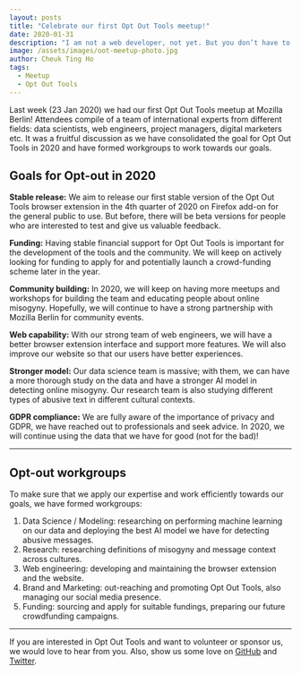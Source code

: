 ```yaml
---
layout: posts
title: "Celebrate our first Opt Out Tools meetup!"
date: 2020-01-31
description: "I am not a web developer, not yet. But you don’t have to be a web developer to set up a website with GitHub Pages."
image: /assets/images/oot-meetup-photo.jpg
author: Cheuk Ting Ho
tags:
  - Meetup
  - Opt Out Tools
---
```

Last week (23 Jan 2020) we had our first Opt Out Tools meetup at Mozilla Berlin! Attendees compile of a team of international experts from different fields: data scientists, web engineers, project managers, digital marketers etc. It was a fruitful discussion as we have consolidated the goal for Opt Out Tools in 2020 and have formed workgroups to work towards our goals.

## Goals for Opt-out in 2020

**Stable release:** We aim to release our first stable version of the Opt Out Tools browser extension in the 4th quarter of 2020 on Firefox add-on for the general public to use. But before, there will be beta versions for people who are interested to test and give us valuable feedback.

**Funding:** Having stable financial support for Opt Out Tools is important for the development of the tools and the community. We will keep on actively looking for funding to apply for and potentially launch a crowd-funding scheme later in the year.

**Community building:** In 2020, we will keep on having more meetups and workshops for building the team and educating people about online misogyny. Hopefully, we will continue to have a strong partnership with Mozilla Berlin for community events.

**Web capability:** With our strong team of web engineers, we will have a better browser extension interface and support more features. We will also improve our website so that our users have better experiences.

**Stronger model:** Our data science team is massive; with them, we can have a more thorough study on the data and have a stronger AI model in detecting online misogyny. Our research team is also studying different types of abusive text in different cultural contexts.

**GDPR compliance:** We are fully aware of the importance of privacy and GDPR, we have reached out to professionals and seek advice. In 2020, we will continue using the data that we have for good (not for the bad)!

-------------------

## Opt-out workgroups

To make sure that we apply our expertise and work efficiently towards our goals, we have formed workgroups:

1. Data Science / Modeling: researching on performing machine learning on our data and deploying the best AI model we have for detecting abusive messages.
2. Research: researching definitions of misogyny and message context across cultures.
3. Web engineering: developing and maintaining the browser extension and the website.
4. Brand and Marketing: out-reaching and promoting Opt Out Tools, also managing our social media presence.
5. Funding: sourcing and apply for suitable fundings, preparing our future crowdfunding campaigns.

------------------

If you are interested in Opt Out Tools and want to volunteer or sponsor us, we would love to hear from you. Also, show us some love on [GitHub](https://github.com/opt-out-tools/) and [Twitter](https://twitter.com/optoutools).
